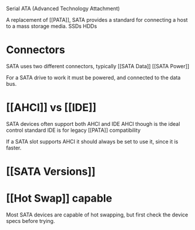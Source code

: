 Serial ATA (Advanced Technology Attachment)

A replacement of [[PATA]], SATA provides a standard for connecting a host to a mass storage media.
	SSDs
	HDDs

# Connectors
SATA uses two different connectors, typically
	[[SATA Data]]
	[[SATA Power]]

For a SATA drive to work it must be powered, and connected to the data bus.

# [[AHCI]] vs [[IDE]]
SATA devices often support both AHCI and IDE
	AHCI though is the ideal control standard
	IDE is for legacy [[PATA]] compatibility

If a SATA slot supports AHCI it should always be set to use it, since it is faster.

# [[SATA Versions]]

# [[Hot Swap]] capable
Most SATA devices are capable of hot swapping, but first check the device specs before trying.